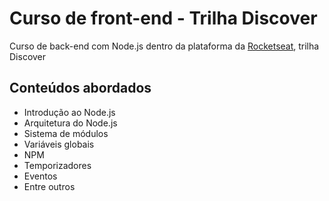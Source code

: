 # Curso de front-end - Trilha Discover
Curso de back-end com Node.js dentro da plataforma da <a href="https://rocketseat.com.br/">Rocketseat</a>, trilha Discover

## Conteúdos abordados
<ul> 
  <li> Introdução ao Node.js</li>
  <li> Arquitetura do Node.js</li>
  <li> Sistema de módulos</li>
  <li> Variáveis globais</li>
  <li> NPM</li>
  <li> Temporizadores</li>
  <li> Eventos</li>
  <li> Entre outros</li>
</ul>
  
    
